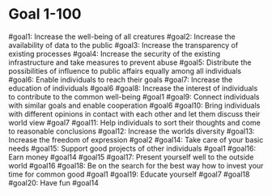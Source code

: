 # Goal 1-100

#goal1: Increase the well-being of all creatures
#goal2: Increase the availability of data to the public
#goal3: Increase the transparency of existing processes
#goal4: Increase the security of the existing infrastructure and take measures to prevent abuse
#goal5: Distribute the possibilities of influence to public affairs equally among all individuals
#goal6: Enable individuals to reach their goals
#goal7: Increase the education of individuals #goal6
#goal8: Increase the interest of individuals to contribute to the common well-being #goal1
#goal9: Connect individuals with similar goals and enable cooperation #goal6
#goal10: Bring individuals with different opinions in contact with each other and let them discuss their world view #goal7
#goal11: Help individuals to sort their thoughts and come to reasonable conclusions
#goal12: Increase the worlds diversity
#goal13: Increase the freedom of expression #goal2
#goal14: Take care of your basic needs
#goal15: Support good projects of other individuals #goal1
#goal16: Earn money #goal14 #goal15
#goal17: Present yourself well to the outside world #goal16
#goal18: Be on the search for the best way how to invest your time for common good #goal1
#goal19: Educate yourself #goal7 #goal18
#goal20: Have fun #goal14 
